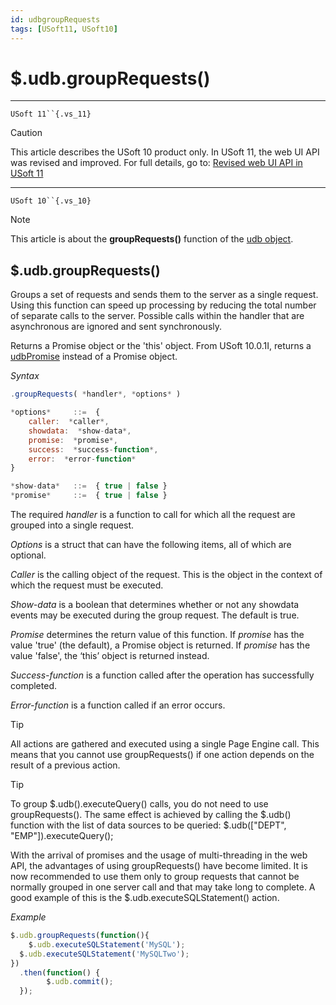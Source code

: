 ```yaml
---
id: udbgroupRequests
tags: [USoft11, USoft10]
---
```

# $.udb.groupRequests()



----

`USoft 11``{.vs_11}`

> [!CAUTION]
> This article describes the USoft 10 product only.
> In USoft 11, the web UI API was revised and improved. For full details, go to:
> [Revised web UI API in USoft 11](/docs/Web_and_app_UIs/UDB_udb/Revised_web_UI_API_in_USoft_11.md)

----

`USoft 10``{.vs_10}`

> [!NOTE]
> This article is about the **groupRequests()** function of the [udb object](/docs/Web_and_app_UIs/UDB_udb).

## **$.udb.groupRequests()**

Groups a set of requests and sends them to the server as a single request. Using this function can speed up processing by reducing the total number of separate calls to the server. Possible calls within the handler that are asynchronous are ignored and sent synchronously.

Returns a Promise object or the 'this' object. From USoft 10.0.1I, returns a [udbPromise](/docs/Web_and_app_UIs/JavaScript/Promises_for_asynchronous_Javascript.md) instead of a Promise object.

*Syntax*

```js
.groupRequests( *handler*, *options* )

*options*     ::=  {
    caller:  *caller*,
    showdata:  *show-data*,
    promise:  *promise*,
    success:  *success-function*,
    error:  *error-function*
}

*show-data*   ::=  { true | false }
*promise*     ::=  { true | false }
```

The required *handler* is a function to call for which all the request are grouped into a single request.

*Options* is a struct that can have the following items, all of which are optional.

*Caller* is the calling object of the request. This is the object in the context of which the request must be executed.

*Show-data* is a boolean that determines whether or not any showdata events may be executed during the group request. The default is true.   

*Promise* determines the return value of this function. If *promise* has the value 'true' (the default), a Promise object is returned. If *promise* has the value 'false', the ‘this’ object is returned instead.

*Success-function* is a function called after the operation has successfully completed.

*Error-function* is a function called if an error occurs.

> [!TIP]
> All actions are gathered and executed using a single Page Engine call. This means that you cannot use groupRequests() if one action depends on the result of a previous action.

> [!TIP]
> To group $.udb().executeQuery() calls, you do not need to use groupRequests(). The same effect is achieved by calling the $.udb() function with the list of data sources to be queried:
$.udb(["DEPT", "EMP"]).executeQuery();

With the arrival of promises and the usage of multi-threading in the web API, the advantages of using groupRequests() have become limited. It is now recommended to use them only to group requests that cannot be normally grouped in one server call and that may take long to complete. A good example of this is the $.udb.executeSQLStatement() action.

*Example*

```js
$.udb.groupRequests(function(){
    $.udb.executeSQLStatement('MySQL');
  $.udb.executeSQLStatement('MySQLTwo');
})
  .then(function() {
        $.udb.commit();
  });
```

 